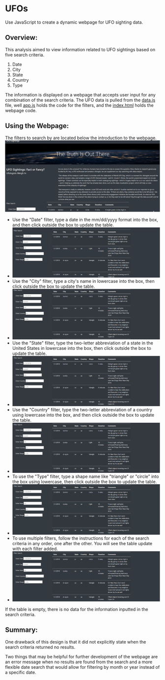 # UFOs
Use JavaScript to create a dynamic webpage for UFO sighting data.
## Overview: 
This analysis aimed to view information related to UFO sightings based on five search criteria.
1. Date
1. City
1. State
1. Country
1. Type


The information is displayed on a webpage that accepts user input for any combination of the search criteria. The UFO data is pulled from the [data.js](https://github.com/RuthLD/UFOs/blob/main/static/js/data.js) file, well [app.js](https://github.com/RuthLD/UFOs/blob/main/static/js/app.js) holds the code for the filters, and the [index.html](https://github.com/RuthLD/UFOs/blob/main/index.html) holds the webpage code.

## Using the Webpage: 
The filters to search by are located below the introduction to the webpage.
![Enter_site.gif](https://github.com/RuthLD/UFOs/blob/main/Resources/Enter_site.gif)
* Use the "Date" filter, type a date in the mm/dd/yyyy format into the box, and then click outside the box to update the table.
 * ![input_date.gif](https://github.com/RuthLD/UFOs/blob/main/Resources/input_date.gif)
* Use the "City" filter, type a city's name in lowercase into the box, then click outside the box to update the table.
 * ![input_city.gif](https://github.com/RuthLD/UFOs/blob/main/Resources/input_city.gif)
* Use the "State" filter, type the two-letter abbreviation of a state in the United States in lowercase into the box, then click outside the box to update the table.
 * ![input_state.gif](https://github.com/RuthLD/UFOs/blob/main/Resources/input_state.gif)
* Use the "Country" filter, type the two-letter abbreviation of a country using lowercase into the box, and then click outside the box to update the table.
 * ![input_country.gif](https://github.com/RuthLD/UFOs/blob/main/Resources/input_country.gif)
* To use the "Type" filter, type a shape name like "triangle" or "circle" into the box using lowercase, then click outside the box to update the table.
 * ![input_shape.gif](https://github.com/RuthLD/UFOs/blob/main/Resources/input_shape.gif)
* To use multiple filters, follow the instructions for each of the search criteria in any order, one after the other. You will see the table update with each filter added.
 * ![multi_input.gif](https://github.com/RuthLD/UFOs/blob/main/Resources/multi_input.gif)


If the table is empty, there is no data for the information inputted in the search criteria.
 
## Summary: 
One drawback of this design is that it did not explicitly state when the search criteria returned no results.


Two things that may be helpful for further development of the webpage are an error message when no results are found from the search and a more flexible date search that would allow for filtering by month or year instead of a specific date.
